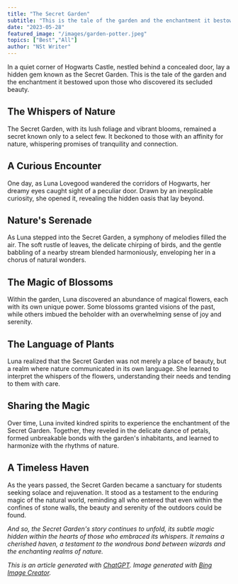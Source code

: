 ```yaml
---
title: "The Secret Garden"
subtitle: "This is the tale of the garden and the enchantment it bestowed upon those who discovered its secluded beauty."
date: "2023-05-28"
featured_image: "/images/garden-potter.jpeg"
topics: ["Best","All"]
author: "NSt Writer"
---
```


In a quiet corner of Hogwarts Castle, nestled behind a concealed door, lay a hidden gem known as the Secret Garden. This is the tale of the garden and the enchantment it bestowed upon those who discovered its secluded beauty.

## The Whispers of Nature

The Secret Garden, with its lush foliage and vibrant blooms, remained a secret known only to a select few. It beckoned to those with an affinity for nature, whispering promises of tranquility and connection.

## A Curious Encounter

One day, as Luna Lovegood wandered the corridors of Hogwarts, her dreamy eyes caught sight of a peculiar door. Drawn by an inexplicable curiosity, she opened it, revealing the hidden oasis that lay beyond.

## Nature's Serenade

As Luna stepped into the Secret Garden, a symphony of melodies filled the air. The soft rustle of leaves, the delicate chirping of birds, and the gentle babbling of a nearby stream blended harmoniously, enveloping her in a chorus of natural wonders.

## The Magic of Blossoms

Within the garden, Luna discovered an abundance of magical flowers, each with its own unique power. Some blossoms granted visions of the past, while others imbued the beholder with an overwhelming sense of joy and serenity.

## The Language of Plants

Luna realized that the Secret Garden was not merely a place of beauty, but a realm where nature communicated in its own language. She learned to interpret the whispers of the flowers, understanding their needs and tending to them with care.

## Sharing the Magic

Over time, Luna invited kindred spirits to experience the enchantment of the Secret Garden. Together, they reveled in the delicate dance of petals, formed unbreakable bonds with the garden's inhabitants, and learned to harmonize with the rhythms of nature.

## A Timeless Haven

As the years passed, the Secret Garden became a sanctuary for students seeking solace and rejuvenation. It stood as a testament to the enduring magic of the natural world, reminding all who entered that even within the confines of stone walls, the beauty and serenity of the outdoors could be found.

_And so, the Secret Garden's story continues to unfold, its subtle magic hidden within the hearts of those who embraced its whispers. It remains a cherished haven, a testament to the wondrous bond between wizards and the enchanting realms of nature._

_This is an article generated with [ChatGPT](https://chat.openai.com/). Image generated with [Bing Image Creator](https://www.bing.com/create)._
